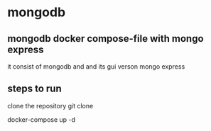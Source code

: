 # mongodb
mongodb docker compose-file with mongo express 
------------------------------------------------
it consist of mongodb and and its gui verson mongo express

steps to run
-------------
clone the repository
git clone <repo>
  
 docker-compose up -d 
  
